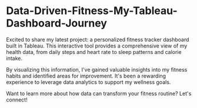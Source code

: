 # Data-Driven-Fitness-My-Tableau-Dashboard-Journey

Excited to share my latest project: a personalized fitness tracker dashboard built in Tableau. This interactive tool provides a comprehensive view of my health data, from daily steps and heart rate to sleep patterns and calorie intake.

By visualizing this information, I've gained valuable insights into my fitness habits and identified areas for improvement. It's been a rewarding experience to leverage data analytics to support my wellness goals.

Want to learn more about how data can transform your fitness routine? Let's connect! 
